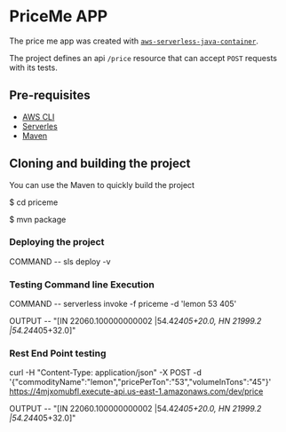 # PriceMe APP
The price me app was created with [`aws-serverless-java-container`](https://github.com/awslabs/aws-serverless-java-container).


The project defines an api `/price` resource that can accept `POST` requests with its tests.

## Pre-requisites
* [AWS CLI](https://aws.amazon.com/cli/)
* [Serverles](https://www.serverless.com/)
* [Maven](https://maven.apache.org/)


## Cloning and building the project
You can use the Maven to quickly build the project

$ cd priceme

$ mvn  package


### Deploying the project
COMMAND -- sls deploy -v

###  Testing Command line Execution

COMMAND -- serverless invoke -f priceme -d 'lemon 53 405'

OUTPUT -- "[IN  22060.100000000002 |54.42*405+20.0, HN  21999.2 |54.24*405+32.0]"


###  Rest End Point testing
curl -H "Content-Type: application/json" -X POST -d '{"commodityName":"lemon","pricePerTon":"53","volumeInTons":"45"}' https://4mjxomubfl.execute-api.us-east-1.amazonaws.com/dev/price

OUTPUT -- "[IN  22060.100000000002 |54.42*405+20.0, HN  21999.2 |54.24*405+32.0]"



